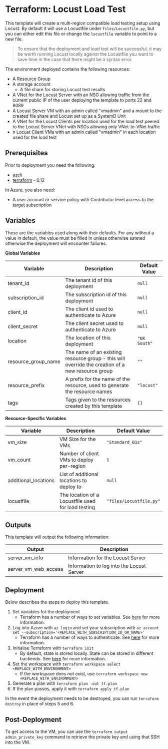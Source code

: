 # Terraform: Locust Load Test

This template will create a multi-region compatible load testing setup using Locust. By default it will use a Locustfile under `files/Locustfile.py`, but you can either edit this file or change the `locustfile` variable to point to a new file.

> To ensure that the deployment and load test will be successful, it may be worth running Locust locally against the Locustfile you want to save time in the case that there might be a syntax error.

The environment deployed contains the following resources:

- A Resource Group
- A storage account
    - A file share for storing Locust test results
- A VNet for the Locust Server with an NSG allowing traffic from the current public IP of the user deploying the template to ports 22 and 8089
- A Locust Server VM with an admin called "vmadmin" and a mount to the created file share and Locust set up as a SystemD Unit
- A VNet for the Locust Clients per location used for the load test peered to the Locust Server VNet with NSGs allowing only VNet-to-VNet traffic
- *n* Locust Client VMs with an admin called "vmadmin" in each location used for the load test

## Prerequisites

Prior to deployment you need the following:
* [azcli](https://docs.microsoft.com/en-us/cli/azure/install-azure-cli?view=azure-cli-latest)
* [terraform](https://www.terraform.io/) - 0.12

In Azure, you also need:
* A user account or service policy with Contributor level access to the target subscription

## Variables

These are the variables used along with their defaults. For any without a value in default, the value must be filled in unless otherwise sateted otherwise the deployment will encounter failures.

**Global Variables**

|Variable|Description|Default Value|
|-|-|-|
|tenant_id|The tenant id of this deployment|`null`|
|subscription_id|The subscription id of this deployment|`null`|
|client_id|The client id used to authenticate to Azure|`null`|
|client_secret|The client secret used to authenticate to Azure|`null`|
|location|The location of this deployment|`"UK South"`|
|resource_group_name|The name of an existing resource group - this will override the creation of a new resource group|`""`|
|resource_prefix|A prefix for the name of the resource, used to generate the resource names|`"locust"`|
|tags|Tags given to the resources created by this template|`{}`|

**Resource-Specific Variables**

|Variable|Description|Default Value|
|-|-|-|
|vm_size|VM Size for the VMs|`"Standard_B1s"`|
|vm_count|Number of client VMs to deploy per-region|`1`|
|additional_locations|List of additional locations to deploy to|`null`|
|locustfile|The location of a Locustfile used for load testing|`"files/Locustfile.py"`|

## Outputs

This template will output the following information:

|Output|Description|
|-|-|
|server_vm_info|Information for the Locust Server|
|server_vm_web_access|Information to log into the Locust Server|

## Deployment

Below describes the steps to deploy this template.

1. Set variables for the deployment
    * Terraform has a number of ways to set variables. See [here](https://www.terraform.io/docs/configuration/variables.html#assigning-values-to-root-module-variables) for more information.
2. Log into Azure with `az login` and set your subscription with `az account set --subscription='<REPLACE_WITH_SUBSCRIPTION_ID_OR_NAME>'`
    * Terraform has a number of ways to authenticate. See [here](https://www.terraform.io/docs/providers/azurerm/guides/azure_cli.html) for more information.
3. Initialise Terraform with `terraform init`
    * By default, state is stored locally. State can be stored in different backends. See [here](https://www.terraform.io/docs/backends/types/index.html) for more information.
4. Set the workspace with `terraform workspace select <REPLACE_WITH_ENVIRONMENT>`
    * If the workspace does not exist, use `terraform workspace new <REPLACE_WITH_ENVIRONMENT>`
5. Generate a plan with `terraform plan -out tf.plan`
6. If the plan passes, apply it with `terraform apply tf.plan`

In the event the deployment needs to be destroyed, you can run `terraform destroy` in place of steps 5 and 6.

## Post-Deployment

To get access to the VM, you can use the `terraform output admin_private_key` command to retrieve the private key and using that SSH into the VM.
